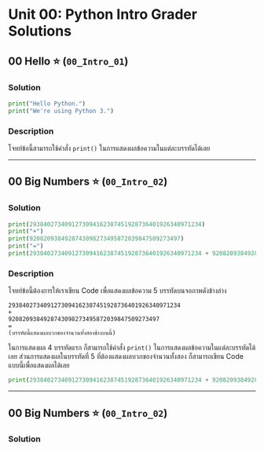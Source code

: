 # Unit 00: Python Intro Grader Solutions
## 00 Hello ⭐ (`00_Intro_01`)
### Solution
```python
print("Hello Python.")
print("We're using Python 3.")
```
### Description
โจทย์ข้อนี้สามารถใช้คำสั่ง `print()` ในการแสดงผลข้อความในแต่ละบรรทัดได้เลย

---

## 00 ​Big ​Numbers ⭐ (`00_Intro_02`)
### Solution
```python
print(2938402734091273094162387451928736401926340971234)
print("+")
print(9208209384928743098273495872039847509273497)
print("=")
print(2938402734091273094162387451928736401926340971234 + 9208209384928743098273495872039847509273497)
```
### Description
โจทย์ข้อนี้ต้องการให้เราเขียน Code เพื่อแสดงผลข้อความ 5 บรรทัดบนจอภาพดังข้างล่าง
```
2938402734091273094162387451928736401926340971234
+
9208209384928743098273495872039847509273497
=
(บรรทัดนี้แสดงผลบวกของจำนวนทั้งสองข้างบนนี้)
```
ในการแสดงผล 4 บรรทัดแรก ก็สามารถใช้คำสั่ง `print()` ในการแสดงผลข้อความในแต่ละบรรทัดได้เลย
ส่วนการแสดงผลในบรรทัดที่ 5 ที่ต้องแสดงผลบวกของจำนวนทั้งสอง ก็สามารถเขียน Code แบบนี้เพื่อแสดงผลได้เลย
```python
print(2938402734091273094162387451928736401926340971234 + 9208209384928743098273495872039847509273497)
```

---

## 00 ​Big ​Numbers ⭐ (`00_Intro_02`)
### Solution
